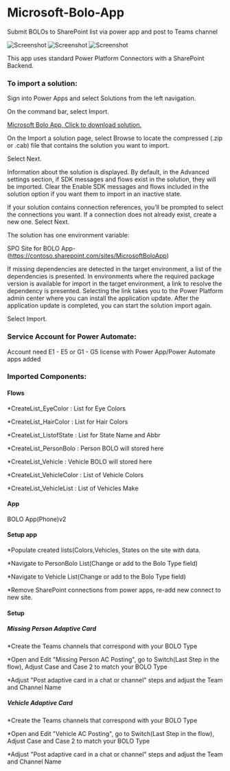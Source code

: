 # Microsoft-Bolo-App

Submit BOLOs to SharePoint list via power app and post to Teams channel

![Screenshot](https://github.com/MSPFE2019/Microsoft-Bolo-App/blob/main/Loading_BOLO_App.jpg)
![Screenshot](https://github.com/MSPFE2019/Microsoft-Bolo-App/blob/main/Main%20Screen.jpg)
![Screenshot](https://github.com/MSPFE2019/Microsoft-Bolo-App/blob/main/SearchVehicle.jpg)


This app uses standard Power Platform Connectors with a SharePoint Backend.

### To import a solution:

Sign into Power Apps and select Solutions from the left navigation.

On the command bar, select Import.

[Microsoft Bolo App, Click to download solution.](https://github.com/MSPFE2019/Microsoft-Bolo-App/blob/main/MicrosoftBOLOApp_1_0_0_4.zip)

On the Import a solution page, select Browse to locate the compressed (.zip or .cab) file that contains the solution you want to import.

Select Next.

Information about the solution is displayed. By default, in the Advanced settings section, if SDK messages and flows exist in the solution, they will be imported. Clear the Enable SDK messages and flows included in the solution option if you want them to import in an inactive state.

If your solution contains connection references, you’ll be prompted to select the connections you want. If a connection does not already exist, create a new one. Select Next.

The solution has one environment variable:

SPO Site for BOLO App- (https://contoso.sharepoint.com/sites/MicrosoftBoloApp)



If missing dependencies are detected in the target environment, a list of the dependencies is presented. In environments where the required package version is available for import in the target environment, a link to resolve the dependency is presented. Selecting the link takes you to the Power Platform admin center where you can install the application update. After the application update is completed, you can start the solution import again.

Select Import.


### Service Account for Power Automate:
Account need E1 - E5 or G1 - G5 license with Power App/Power Automate apps added


### Imported Components:
#### Flows
*CreateList_EyeColor : List for Eye Colors

*CreateList_HairColor : List for Hair Colors

*CreateList_ListofState : List for State Name and Abbr

*CreateList_PersonBolo : Person BOLO will stored here

*CreateList_Vehicle : Vehicle BOLO will stored here

*CreateList_VehicleColor : List of Vehicle Colors

*CreateList_VehicleList : List of Vehicles Make

#### App
BOLO App(Phone)v2


#### Setup app

*Populate created lists(Colors,Vehicles, States on the site with data.

*Navigate to PersonBolo List(Change or add to the Bolo Type field)

*Navigate to Vehicle List(Change or add to the Bolo Type field)

*Remove SharePoint connections from power apps, re-add new connect to new site.

#### Setup 

##### Missing Person Adaptive Card
*Create the Teams channels that correspond with your BOLO Type

*Open and Edit "Missing Person AC Posting", go to Switch(Last Step in the flow), Adjust Case and Case 2 to match your BOLO Type

*Adjust "Post adaptive card in a chat or channel" steps and adjust the Team and Channel Name

##### Vehicle Adaptive Card
*Create the Teams channels that correspond with your BOLO Type

*Open and Edit "Vehicle AC Posting", go to Switch(Last Step in the flow), Adjust Case and Case 2 to match your BOLO Type

*Adjust "Post adaptive card in a chat or channel" steps and adjust the Team and Channel Name

